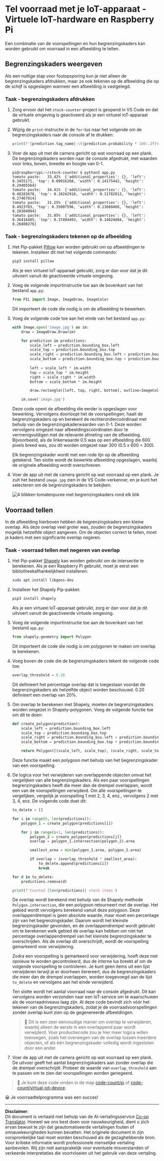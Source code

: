 <!--
CO_OP_TRANSLATOR_METADATA:
{
  "original_hash": "9c4320311c0f2c1884a6a21265d98a51",
  "translation_date": "2025-08-27T20:31:01+00:00",
  "source_file": "5-retail/lessons/2-check-stock-device/single-board-computer-count-stock.md",
  "language_code": "nl"
}
-->
# Tel voorraad met je IoT-apparaat - Virtuele IoT-hardware en Raspberry Pi

Een combinatie van de voorspellingen en hun begrenzingskaders kan worden gebruikt om voorraad in een afbeelding te tellen.

## Begrenzingskaders weergeven

Als een nuttige stap voor foutopsporing kun je niet alleen de begrenzingskaders afdrukken, maar ze ook tekenen op de afbeelding die op de schijf is opgeslagen wanneer een afbeelding is vastgelegd.

### Taak - begrenzingskaders afdrukken

1. Zorg ervoor dat het `stock-counter`-project is geopend in VS Code en dat de virtuele omgeving is geactiveerd als je een virtueel IoT-apparaat gebruikt.

1. Wijzig de `print`-instructie in de `for`-lus naar het volgende om de begrenzingskaders naar de console af te drukken:

    ```python
    print(f'{prediction.tag_name}:\t{prediction.probability * 100:.2f}%\t{prediction.bounding_box}')
    ```

1. Voer de app uit met de camera gericht op wat voorraad op een plank. De begrenzingskaders worden naar de console afgedrukt, met waarden voor links, boven, breedte en hoogte van 0-1.

    ```output
    pi@raspberrypi:~/stock-counter $ python3 app.py 
    tomato paste:   33.42%  {'additional_properties': {}, 'left': 0.3455171, 'top': 0.09916268, 'width': 0.14175442, 'height': 0.29405564}
    tomato paste:   34.41%  {'additional_properties': {}, 'left': 0.48283678, 'top': 0.10242918, 'width': 0.11782813, 'height': 0.27467814}
    tomato paste:   31.25%  {'additional_properties': {}, 'left': 0.4923783, 'top': 0.35007596, 'width': 0.13668466, 'height': 0.28304994}
    tomato paste:   31.05%  {'additional_properties': {}, 'left': 0.36416405, 'top': 0.37494493, 'width': 0.14024884, 'height': 0.26880276}
    ```

### Taak - begrenzingskaders tekenen op de afbeelding

1. Het Pip-pakket [Pillow](https://pypi.org/project/Pillow/) kan worden gebruikt om op afbeeldingen te tekenen. Installeer dit met het volgende commando:

    ```sh
    pip3 install pillow
    ```

    Als je een virtueel IoT-apparaat gebruikt, zorg er dan voor dat je dit uitvoert vanuit de geactiveerde virtuele omgeving.

1. Voeg de volgende importinstructie toe aan de bovenkant van het bestand `app.py`:

    ```python
    from PIL import Image, ImageDraw, ImageColor
    ```

    Dit importeert de code die nodig is om de afbeelding te bewerken.

1. Voeg de volgende code toe aan het einde van het bestand `app.py`:

    ```python
    with Image.open('image.jpg') as im:
        draw = ImageDraw.Draw(im)
    
        for prediction in predictions:
            scale_left = prediction.bounding_box.left
            scale_top = prediction.bounding_box.top
            scale_right = prediction.bounding_box.left + prediction.bounding_box.width
            scale_bottom = prediction.bounding_box.top + prediction.bounding_box.height
            
            left = scale_left * im.width
            top = scale_top * im.height
            right = scale_right * im.width
            bottom = scale_bottom * im.height
    
            draw.rectangle([left, top, right, bottom], outline=ImageColor.getrgb('red'), width=2)
    
        im.save('image.jpg')
    ```

    Deze code opent de afbeelding die eerder is opgeslagen voor bewerking. Vervolgens doorloopt het de voorspellingen, haalt de begrenzingskaders op en berekent de rechterondercoördinaat met behulp van de begrenzingskaderwaarden van 0-1. Deze worden vervolgens omgezet naar afbeeldingscoördinaten door te vermenigvuldigen met de relevante afmeting van de afbeelding. Bijvoorbeeld, als de linkerwaarde 0.5 was op een afbeelding die 600 pixels breed was, zou dit worden omgezet naar 300 (0.5 x 600 = 300).

    Elk begrenzingskader wordt met een rode lijn op de afbeelding getekend. Ten slotte wordt de bewerkte afbeelding opgeslagen, waarbij de originele afbeelding wordt overschreven.

1. Voer de app uit met de camera gericht op wat voorraad op een plank. Je zult het bestand `image.jpg` zien in de VS Code-verkenner, en je kunt het selecteren om de begrenzingskaders te bekijken.

    ![4 blikken tomatenpuree met begrenzingskaders rond elk blik](../../../../../translated_images/rpi-stock-with-bounding-boxes.b5540e2ecb7cd49f1271828d3be412671d950e87625c5597ea97c90f11e01097.nl.jpg)

## Voorraad tellen

In de afbeelding hierboven hebben de begrenzingskaders een kleine overlap. Als deze overlap veel groter was, zouden de begrenzingskaders mogelijk hetzelfde object aangeven. Om de objecten correct te tellen, moet je kaders met een significante overlap negeren.

### Taak - voorraad tellen met negeren van overlap

1. Het Pip-pakket [Shapely](https://pypi.org/project/Shapely/) kan worden gebruikt om de intersectie te berekenen. Als je een Raspberry Pi gebruikt, moet je eerst een bibliotheekafhankelijkheid installeren:

    ```sh
    sudo apt install libgeos-dev
    ```

1. Installeer het Shapely Pip-pakket:

    ```sh
    pip3 install shapely
    ```

    Als je een virtueel IoT-apparaat gebruikt, zorg er dan voor dat je dit uitvoert vanuit de geactiveerde virtuele omgeving.

1. Voeg de volgende importinstructie toe aan de bovenkant van het bestand `app.py`:

    ```python
    from shapely.geometry import Polygon
    ```

    Dit importeert de code die nodig is om polygonen te maken om overlap te berekenen.

1. Voeg boven de code die de begrenzingskaders tekent de volgende code toe:

    ```python
    overlap_threshold = 0.20
    ```

    Dit definieert het percentage overlap dat is toegestaan voordat de begrenzingskaders als hetzelfde object worden beschouwd. 0.20 definieert een overlap van 20%.

1. Om overlap te berekenen met Shapely, moeten de begrenzingskaders worden omgezet in Shapely-polygonen. Voeg de volgende functie toe om dit te doen:

    ```python
    def create_polygon(prediction):
        scale_left = prediction.bounding_box.left
        scale_top = prediction.bounding_box.top
        scale_right = prediction.bounding_box.left + prediction.bounding_box.width
        scale_bottom = prediction.bounding_box.top + prediction.bounding_box.height
    
        return Polygon([(scale_left, scale_top), (scale_right, scale_top), (scale_right, scale_bottom), (scale_left, scale_bottom)])
    ```

    Deze functie maakt een polygoon met behulp van het begrenzingskader van een voorspelling.

1. De logica voor het verwijderen van overlappende objecten omvat het vergelijken van alle begrenzingskaders. Als een paar voorspellingen begrenzingskaders heeft die meer dan de drempel overlappen, wordt een van de voorspellingen verwijderd. Om alle voorspellingen te vergelijken, vergelijk je voorspelling 1 met 2, 3, 4, enz., vervolgens 2 met 3, 4, enz. De volgende code doet dit:

    ```python
    to_delete = []

    for i in range(0, len(predictions)):
        polygon_1 = create_polygon(predictions[i])
    
        for j in range(i+1, len(predictions)):
            polygon_2 = create_polygon(predictions[j])
            overlap = polygon_1.intersection(polygon_2).area

            smallest_area = min(polygon_1.area, polygon_2.area)
    
            if overlap > (overlap_threshold * smallest_area):
                to_delete.append(predictions[i])
                break
    
    for d in to_delete:
        predictions.remove(d)

    print(f'Counted {len(predictions)} stock items')
    ```

    De overlap wordt berekend met behulp van de Shapely-methode `Polygon.intersection`, die een polygoon retourneert met de overlap. Het gebied wordt vervolgens berekend vanuit deze polygoon. Deze overlappendrempel is geen absolute waarde, maar moet een percentage zijn van het begrenzingskader. Daarom wordt het kleinste begrenzingskader gevonden, en de overlappendrempel wordt gebruikt om te berekenen welk gebied de overlap kan hebben om niet het percentage overlappendrempel van het kleinste begrenzingskader te overschrijden. Als de overlap dit overschrijdt, wordt de voorspelling gemarkeerd voor verwijdering.

    Zodra een voorspelling is gemarkeerd voor verwijdering, hoeft deze niet opnieuw te worden gecontroleerd, dus de interne lus breekt af om de volgende voorspelling te controleren. Je kunt geen items uit een lijst verwijderen terwijl je er doorheen iterereert, dus de begrenzingskaders die meer dan de drempel overlappen, worden toegevoegd aan de lijst `to_delete` en vervolgens aan het einde verwijderd.

    Ten slotte wordt het aantal voorraad naar de console afgedrukt. Dit kan vervolgens worden verzonden naar een IoT-service om te waarschuwen als de voorraadniveaus laag zijn. Al deze code bevindt zich vóór het tekenen van de begrenzingskaders, zodat je de voorraadvoorspellingen zonder overlap kunt zien op de gegenereerde afbeeldingen.

    > 💁 Dit is een zeer eenvoudige manier om overlap te verwijderen, waarbij alleen de eerste in een overlappend paar wordt verwijderd. Voor productiecode zou je hier meer logica willen toevoegen, zoals het overwegen van de overlap tussen meerdere objecten, of als één begrenzingskader volledig wordt ingesloten door een ander.

1. Voer de app uit met de camera gericht op wat voorraad op een plank. De uitvoer geeft het aantal begrenzingskaders aan zonder overlap die de drempel overschrijdt. Probeer de waarde van `overlap_threshold` aan te passen om te zien dat voorspellingen worden genegeerd.

> 💁 Je kunt deze code vinden in de map [code-count/pi](../../../../../5-retail/lessons/2-check-stock-device/code-count/pi) of [code-count/virtual-iot-device](../../../../../5-retail/lessons/2-check-stock-device/code-count/virtual-iot-device).

😀 Je voorraadtelprogramma was een succes!

---

**Disclaimer**:  
Dit document is vertaald met behulp van de AI-vertalingsservice [Co-op Translator](https://github.com/Azure/co-op-translator). Hoewel we ons best doen voor nauwkeurigheid, dient u zich ervan bewust te zijn dat geautomatiseerde vertalingen fouten of onnauwkeurigheden kunnen bevatten. Het originele document in zijn oorspronkelijke taal moet worden beschouwd als de gezaghebbende bron. Voor kritieke informatie wordt professionele menselijke vertaling aanbevolen. Wij zijn niet aansprakelijk voor eventuele misverstanden of verkeerde interpretaties die voortvloeien uit het gebruik van deze vertaling.